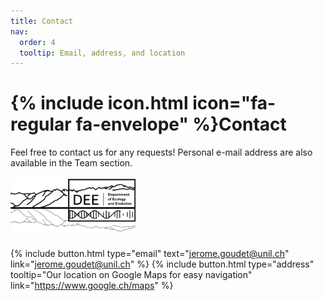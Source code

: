 ```yaml
---
title: Contact
nav:
  order: 4
  tooltip: Email, address, and location
---
```


# {% include icon.html icon="fa-regular fa-envelope" %}Contact

Feel free to contact us for any requests! Personal e-mail address are also available in the Team section.

<img src="/images/DEE_Logo.png" alt="DEE Logo" style="max-width: 200px;">

{%
  include button.html
  type="email"
  text="jerome.goudet@unil.ch"
  link="jerome.goudet@unil.ch"
%}
{%
  include button.html
  type="address"
  tooltip="Our location on Google Maps for easy navigation"
  link="https://www.google.ch/maps"
%}

